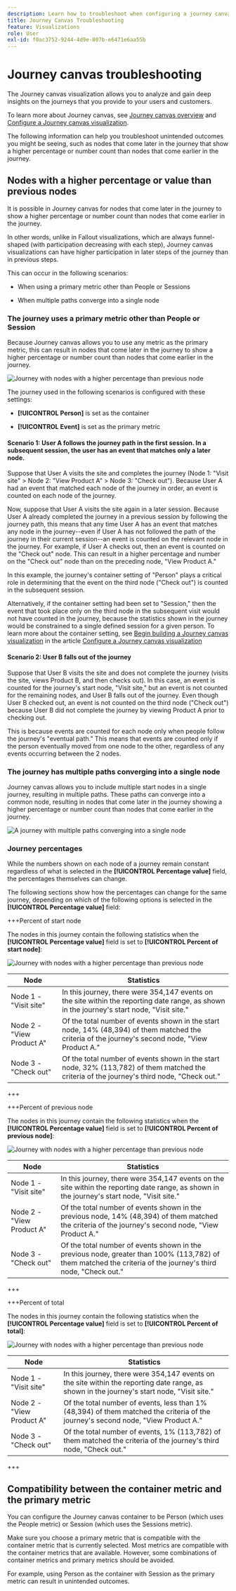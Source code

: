 ```yaml
---
description: Learn how to troubleshoot when configuring a journey canvas visualization.
title: Journey Canvas Troubleshooting
feature: Visualizations
role: User
exl-id: f0ac3752-9244-4d9e-807b-e6471e6aa55b
---
```

# Journey canvas troubleshooting

The Journey canvas visualization allows you to analyze and gain deep insights on the journeys that you provide to your users and customers. 

To learn more about Journey canvas, see [Journey canvas overview](/help/analysis-workspace/visualizations/journey-canvas/journey-canvas.md) and [Configure a Journey canvas visualization](/help/analysis-workspace/visualizations/journey-canvas/configure-journey-canvas.md).

The following information can help you troubleshoot unintended outcomes you might be seeing, such as nodes that come later in the journey that show a higher percentage or number count than nodes that come earlier in the journey.

## Nodes with a higher percentage or value than previous nodes 

It is possible in Journey canvas for nodes that come later in the journey to show a higher percentage or number count than nodes that come earlier in the journey. 

In other words, unlike in Fallout visualizations, which are always funnel-shaped (with participation decreasing with each step), Journey canvas visualizations can have higher participation in later steps of the journey than in previous steps. 

This can occur in the following scenarios:

* When using a primary metric other than People or Sessions

* When multiple paths converge into a single node

### The journey uses a primary metric other than People or Session

Because Journey canvas allows you to use any metric as the primary metric, this can result in nodes that come later in the journey to show a higher percentage or number count than nodes that come earlier in the journey.

![Journey with nodes with a higher percentage than previous node](assets/journey-canvas-higher-percentage.png)

The journey used in the following scenarios is configured with these settings:

* **[!UICONTROL Person]** is set as the container

* **[!UICONTROL Event]** is set as the primary metric

#### Scenario 1: User A follows the journey path in the first session. In a subsequent session, the user has an event that matches only a later node.

Suppose that User A visits the site and completes the journey (Node 1: "Visit site" > Node 2: "View Product A" > Node 3: "Check out"). Because User A had an event that matched each node of the journey in order, an event is counted on each node of the journey. 

Now, suppose that User A visits the site again in a later session. Because User A already completed the journey in a previous session by following the journey path, this means that any time User A has an event that matches any node in the journey--even if User A has not followed the path of the journey in their current session--an event is counted on the relevant node in the journey. For example, if User A checks out, then an event is counted on the "Check out" node. This can result in a higher percentage and number on the "Check out" node than on the preceding node, "View Product A."

In this example, the journey's container setting of "Person" plays a critical role in determining that the event on the third node ("Check out") is counted in the subsequent session. 

Alternatively, if the container setting had been set to "Session," then the event that took place only on the third node in the subsequent visit would not have counted in the journey, because the statistics shown in the journey would be constrained to a single defined session for a given person. To learn more about the container setting, see [Begin building a Journey canvas visualization](/help/analysis-workspace/visualizations/journey-canvas/configure-journey-canvas.md#begin-building-a-journey-canvas-visualization) in the article [Configure a Journey canvas visualization](/help/analysis-workspace/visualizations/journey-canvas/configure-journey-canvas.md)

<!-- The time allotted for users to move along the path is determined by the container setting. Because "Person" is selected as the container setting in this example, people who followed the journey's path in one session (moving from Node 1 to Node 2 and to Node 3) met the criteria of the journey. On any subsequent visits to the site, any event they have that matches any node on the journey is counted on that node. -->

#### Scenario 2: User B falls out of the journey

Suppose that User B visits the site and does not complete the journey (visits the site, views Product B, and then checks out). In this case, an event is counted for the journey's start node, "Visit site," but an event is not counted for the remaining nodes, and User B falls out of the journey. Even though User B checked out, an event is not counted on the third node ("Check out") because User B did not complete the journey by viewing Product A prior to checking out. 

This is because events are counted for each node only when people follow the journey's "eventual path." This means that events are counted only if the person eventually moved from one node to the other, regardless of any events occurring between the 2 nodes. 

### The journey has multiple paths converging into a single node

Journey canvas allows you to include multiple start nodes in a single journey, resulting in multiple paths. These paths can converge into a common node, resulting in nodes that come later in the journey showing a higher percentage or number count than nodes that come earlier in the journey.

![A journey with multiple paths converging into a single node](assets/journey-canvas-percentage-converge.png)

<!--

The journey used in the following scenarios is configured with the following settings:

* **[!UICONTROL Person]** is set as the container

* **[!UICONTROL Event]** is set as the primary metric

#### Scenario 

When a journey contains multiple paths that converge into a single node, the two paths are combined into the single node using the OR operator. This can result in the

-->

### Journey percentages

While the numbers shown on each node of a journey remain constant regardless of what is selected in the **[!UICONTROL Percentage value]** field, the percentages themselves can change. 

The following sections show how the percentages can change for the same journey, depending on which of the following options is selected in the **[!UICONTROL Percentage value]** field:

+++Percent of start node

The nodes in this journey contain the following statistics when the **[!UICONTROL Percentage value]** field is set to **[!UICONTROL Percent of start node]**:

![Journey with nodes with a higher percentage than previous node](assets/journey-canvas-higher-percentage.png)

|Node | Statistics | 
|---------|----------|
| Node 1 - "Visit site" | In this journey, there were 354,147 events on the site within the reporting date range, as shown in the journey's start node, "Visit site."  | 
| Node 2 - "View Product A" | Of the total number of events shown in the start node, 14% (48,394) of them matched the criteria of the journey's second node, "View Product A."  | 
| Node 3 - "Check out" | Of the total number of events shown in the start node, 32% (113,782) of them matched the criteria of the journey's third node, "Check out."  | 

+++

+++Percent of previous node

The nodes in this journey contain the following statistics when the **[!UICONTROL Percentage value]** field is set to **[!UICONTROL Percent of previous node]**:

![Journey with nodes with a higher percentage than previous node](assets/journey-canvas-percentage-previous.png)

|Node | Statistics | 
|---------|----------|
| Node 1 - "Visit site" | In this journey, there were 354,147 events on the site within the reporting date range, as shown in the journey's start node, "Visit site."  | 
| Node 2 - "View Product A" | Of the total number of events shown in the previous node, 14% (48,394) of them matched the criteria of the journey's second node, "View Product A."  | 
| Node 3 - "Check out" | Of the total number of events shown in the previous node, greater than 100% (113,782) of them matched the criteria of the journey's third node, "Check out."  | 

+++

+++Percent of total

The nodes in this journey contain the following statistics when the **[!UICONTROL Percentage value]** field is set to **[!UICONTROL Percent of total]**:

![Journey with nodes with a higher percentage than previous node](assets/journey-canvas-percentage-total.png)

|Node | Statistics | 
|---------|----------|
| Node 1 - "Visit site" | In this journey, there were 354,147 events on the site within the reporting date range, as shown in the journey's start node, "Visit site."  | 
| Node 2 - "View Product A" | Of the total number of events, less than 1% (48,394) of them matched the criteria of the journey's second node, "View Product A."  | 
| Node 3 - "Check out" | Of the total number of events, 1% (113,782) of them matched the criteria of the journey's third node, "Check out."  | 

+++

## Compatibility between the container metric and the primary metric

You can configure the Journey canvas container to be Person (which uses the People metric) or Session (which uses the Sessions metric).

Make sure you choose a primary metric that is compatible with the container metric that is currently selected. Most metrics are compatible with the container metrics that are available. However, some combinations of container metrics and primary metrics should be avoided.

For example, using Person as the container with Session as the primary metric can result in unintended outcomes.

<!--

## Percentages that exceed 100%

The following configurations can result in nodes that show percentages that exceed 100%:

* When the **[!UICONTROL Percentage value]** field is set to **[!UICONTROL Percent of total]** or **[!UICONTROL Percent of start node]**, and a primary metric is selected that results in less data for the start node than on subsequent nodes.

  For example, if Revenue is selected as the primary metric, and no revenue is being realized on the primary metric, then on any node where revenue is being realized will show as exceeding 100%. 

-->
